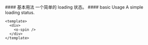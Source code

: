 <cn>
#### 基本用法
一个简单的 loading 状态。
</cn>

<us>
#### basic Usage
A simple loading status.
</us>

```vue
<template>
  <div>
    <o-spin />
  </div>
</template>
```
